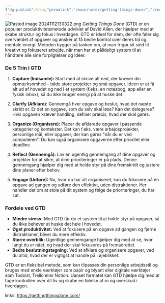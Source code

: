 ```yaml
---
{"dg-publish":true,"permalink":"/main/noter/getting-things-done/","created":"2024-11-13T16:56:28.595+01:00"}
---
```


![Pasted image 20241112130322.png](/img/user/Pasted%20image%2020241112130322.png)
_Getting Things Done_ (GTD) er en populær produktivitetsmetode udviklet af David Allen, der hjælper med at skabe struktur og fokus i hverdagen. GTD er ideel for dem, der ofte føler sig overvældet af opgaver og ønsker at få bedre kontrol over deres tid og mentale energi. Metoden bygger på tanken om, at man frigør sit sind til kreativt og fokuseret arbejde, når man har et pålideligt system til at håndtere alle sine forpligtelser og idéer.

### De 5 Trin i GTD

1. **Capture (Indsamle):** Start med at skrive alt ned, der kræver din opmærksomhed – både store projekter og små opgaver. Ideen er at få alt ud af hovedet og ned i et system (f.eks. en notesbog, app eller en fysisk inbox), så du ikke bruger energi på at huske det.
    
2. **Clarify (Afklare):** Gennemgå hver opgave og beslut, hvad det næste skridt er. Er det en opgave, som du selv skal løse? Kan det delegeres? Hvis opgaven kræver handling, definer præcis, hvad der skal gøres.
    
3. **Organize (Organisere):** Placer de afklarede opgaver i passende kategorier og kontekster. Det kan f.eks. være arbejdsprojekter, personlige mål, eller opgaver, der kan gøres "når du er ved computeren". Du kan også organisere opgaverne efter prioritet eller deadline.
    
4. **Reflect (Gennemgå):** Lav en ugentlig gennemgang af dine opgaver og projekter for at sikre, at dine prioriteringer er på plads. Denne gennemgang hjælper dig med at holde styr på dine fremskridt og justere dine planer efter behov.
    
5. **Engage (Udføre):** Nu, hvor du har alt organiseret, kan du fokusere på én opgave ad gangen og udføre den effektivt, uden distraktioner. Her handler det om at stole på dit system og følge de prioriteringer, du har sat.
    

### Fordele ved GTD

- **Mindre stress:** Med GTD får du et system til at holde styr på opgaver, så du ikke behøver at huske det hele i hovedet.
- **Øget produktivitet:** Ved at fokusere på en opgave ad gangen og fjerne distraktioner, bliver du mere effektiv.
- **Større overblik:** Ugentlige gennemgange hjælper dig med at se, hvor langt du er nået, og hvad der skal fokuseres på fremadrettet.
- **Bedre beslutningstagning:** Ved at afklare og organisere opgaver, ved du altid, hvad der er vigtigst at handle på i øjeblikket.

GTD er en fleksibel metode, som kan tilpasses din personlige arbejdsstil og bruges med enkle værktøjer som papir og blyant eller digitale værktøjer som Todoist, Trello eller Notion. Uanset formatet kan GTD hjælpe dig med at tage kontrollen over dit liv og skabe en følelse af ro og overskud i hverdagen.

links:
https://gettingthingsdone.com/